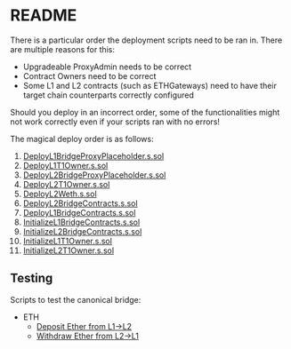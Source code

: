 # README

There is a particular order the deployment scripts need to be ran in. There are multiple reasons for this:

- Upgradeable ProxyAdmin needs to be correct
- Contract Owners need to be correct
- Some L1 and L2 contracts (such as ETHGateways) need to have their target chain counterparts correctly configured

Should you deploy in an incorrect order, some of the functionalities might not work correctly even if your scripts ran
with no errors!

The magical deploy order is as follows:

1. [DeployL1BridgeProxyPlaceholder.s.sol](DeployL1BridgeProxyPlaceholder.s.sol)
2. [DeployL1T1Owner.s.sol](DeployL1T1Owner.s.sol)
3. [DeployL2BridgeProxyPlaceholder.s.sol](DeployL2BridgeProxyPlaceholder.s.sol)
4. [DeployL2T1Owner.s.sol](DeployL2T1Owner.s.sol)
5. [DeployL2Weth.s.sol](DeployL2Weth.s.sol)
5. [DeployL2BridgeContracts.s.sol](DeployL2BridgeContracts.s.sol)
6. [DeployL1BridgeContracts.s.sol](DeployL1BridgeContracts.s.sol)
7. [InitializeL1BridgeContracts.s.sol](InitializeL1BridgeContracts.s.sol)
8. [InitializeL2BridgeContracts.s.sol](InitializeL2BridgeContracts.s.sol)
9. [InitializeL1T1Owner.s.sol](InitializeL1T1Owner.s.sol)
10. [InitializeL2T1Owner.s.sol](InitializeL2T1Owner.s.sol)

## Testing

Scripts to test the canonical bridge:

- ETH
  - [Deposit Ether from L1->L2](DepositEtherFromL1ToL2.s.sol)
  - [Withdraw Ether from L2->L1](WithdrawEtherFromL2ToL1.s.sol)
